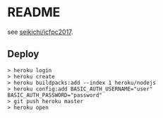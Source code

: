 # README

see [seikichi/icfpc2017](https://github.com/seikichi/icfpc2017).

## Deploy

```
> heroku login
> heroku create
> heroku buildpacks:add --index 1 heroku/nodejs
> heroku config:add BASIC_AUTH_USERNAME="user" BASIC_AUTH_PASSWORD="password"
> git push heroku master
> heroku open
```
